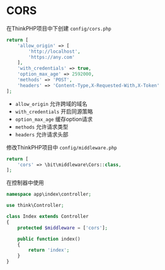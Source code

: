 # CORS

在ThinkPHP项目中下创建 `config/cors.php`

```php
return [
    'allow_origin' => [
        'http://localhost',
        'https://any.com'
    ],
    'with_credentials' => true,
    'option_max_age' => 2592000,
    'methods' => 'POST',
    'headers' => 'Content-Type,X-Requested-With,X-Token'
];
```

- `allow_origin` 允许跨域的域名
- `with_credentials` 开启同源策略
- `option_max_age` 缓存option请求
- `methods` 允许请求类型
- `headers` 允许请求头部

修改ThinkPHP项目中 `config/middleware.php`

```php
return [
    'cors' => \bit\middleware\Cors::class,
];
```

在控制器中使用

```php
namespace app\index\controller;

use think\Controller;

class Index extends Controller
{
    protected $middleware = ['cors'];

    public function index()
    {
        return 'index';
    }
}
```